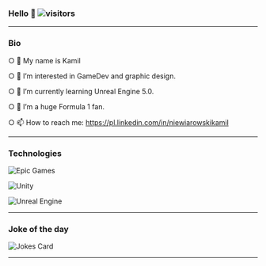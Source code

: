 ### Hello 👋 ![visitors](https://visitor-badge.glitch.me/badge?page_id=gevorez&left_color=green&right_color=red)

------------------------------------------------------------------

### Bio

○ 👋 My name is Kamil

○ 👀 I’m interested in GameDev and graphic design.

○ 🌱 I’m currently learning Unreal Engine 5.0.

○ 💞️ I’m a huge Formula 1 fan.

○ 📫 How to reach me: https://pl.linkedin.com/in/niewiarowskikamil

------------------------------------------------------------------

### Technologies

![Epic Games](https://img.shields.io/badge/epicgames-%23313131.svg?style=for-the-badge&logo=epicgames&logoColor=white)

![Unity](https://img.shields.io/badge/unity-%23000000.svg?style=for-the-badge&logo=unity&logoColor=white)

![Unreal Engine](https://img.shields.io/badge/unrealengine-%23313131.svg?style=for-the-badge&logo=unrealengine&logoColor=white)

------------------------------------------------------------------

### Joke of the day

![Jokes Card](https://readme-jokes.vercel.app/api?hideBorder&theme=cobalt&qColor=%23944bcc&aColor=%23bbdb51)

------------------------------------------------------------------


